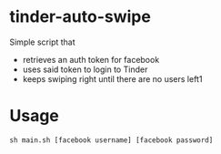 # tinder-auto-swipe

Simple script that
- retrieves an auth token for facebook
- uses said token to login to Tinder
- keeps swiping right until there are no users left1

# Usage

```
sh main.sh [facebook username] [facebook password]
```
